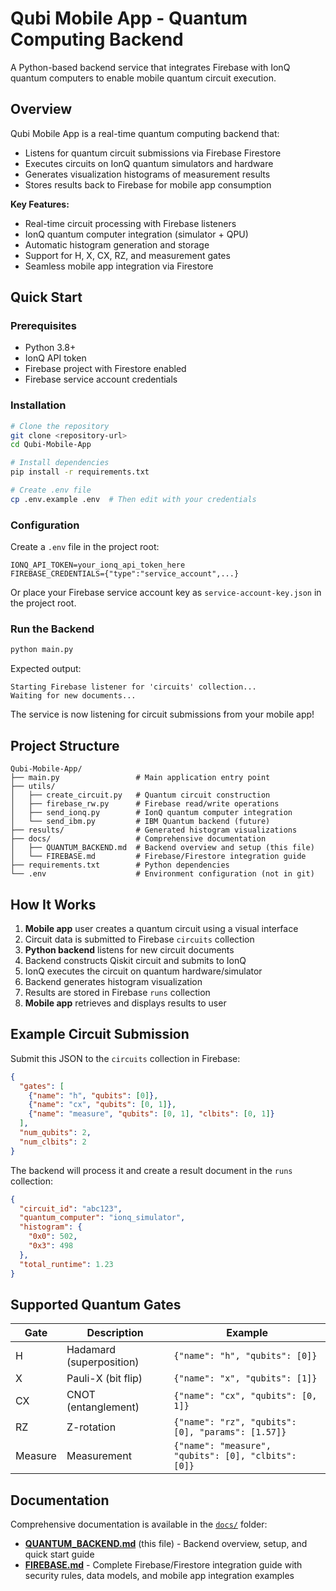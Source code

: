 # Qubi Mobile App - Quantum Computing Backend

A Python-based backend service that integrates Firebase with IonQ quantum computers to enable mobile quantum circuit execution.

## Overview

Qubi Mobile App is a real-time quantum computing backend that:
- Listens for quantum circuit submissions via Firebase Firestore
- Executes circuits on IonQ quantum simulators and hardware
- Generates visualization histograms of measurement results
- Stores results back to Firebase for mobile app consumption

**Key Features:**
- Real-time circuit processing with Firebase listeners
- IonQ quantum computer integration (simulator + QPU)
- Automatic histogram generation and storage
- Support for H, X, CX, RZ, and measurement gates
- Seamless mobile app integration via Firestore

## Quick Start

### Prerequisites
- Python 3.8+
- IonQ API token
- Firebase project with Firestore enabled
- Firebase service account credentials

### Installation

```bash
# Clone the repository
git clone <repository-url>
cd Qubi-Mobile-App

# Install dependencies
pip install -r requirements.txt

# Create .env file
cp .env.example .env  # Then edit with your credentials
```

### Configuration

Create a `.env` file in the project root:

```env
IONQ_API_TOKEN=your_ionq_api_token_here
FIREBASE_CREDENTIALS={"type":"service_account",...}
```

Or place your Firebase service account key as `service-account-key.json` in the project root.

### Run the Backend

```bash
python main.py
```

Expected output:
```
Starting Firebase listener for 'circuits' collection...
Waiting for new documents...
```

The service is now listening for circuit submissions from your mobile app!

## Project Structure

```
Qubi-Mobile-App/
├── main.py                 # Main application entry point
├── utils/
│   ├── create_circuit.py   # Quantum circuit construction
│   ├── firebase_rw.py      # Firebase read/write operations
│   ├── send_ionq.py        # IonQ quantum computer integration
│   └── send_ibm.py         # IBM Quantum backend (future)
├── results/                # Generated histogram visualizations
├── docs/                   # Comprehensive documentation
│   ├── QUANTUM_BACKEND.md  # Backend overview and setup (this file)
│   └── FIREBASE.md         # Firebase/Firestore integration guide
├── requirements.txt        # Python dependencies
└── .env                    # Environment configuration (not in git)
```

## How It Works

1. **Mobile app** user creates a quantum circuit using a visual interface
2. Circuit data is submitted to Firebase `circuits` collection
3. **Python backend** listens for new circuit documents
4. Backend constructs Qiskit circuit and submits to IonQ
5. IonQ executes the circuit on quantum hardware/simulator
6. Backend generates histogram visualization
7. Results are stored in Firebase `runs` collection
8. **Mobile app** retrieves and displays results to user

## Example Circuit Submission

Submit this JSON to the `circuits` collection in Firebase:

```json
{
  "gates": [
    {"name": "h", "qubits": [0]},
    {"name": "cx", "qubits": [0, 1]},
    {"name": "measure", "qubits": [0, 1], "clbits": [0, 1]}
  ],
  "num_qubits": 2,
  "num_clbits": 2
}
```

The backend will process it and create a result document in the `runs` collection:

```json
{
  "circuit_id": "abc123",
  "quantum_computer": "ionq_simulator",
  "histogram": {
    "0x0": 502,
    "0x3": 498
  },
  "total_runtime": 1.23
}
```

## Supported Quantum Gates

| Gate | Description | Example |
|------|-------------|---------|
| H | Hadamard (superposition) | `{"name": "h", "qubits": [0]}` |
| X | Pauli-X (bit flip) | `{"name": "x", "qubits": [1]}` |
| CX | CNOT (entanglement) | `{"name": "cx", "qubits": [0, 1]}` |
| RZ | Z-rotation | `{"name": "rz", "qubits": [0], "params": [1.57]}` |
| Measure | Measurement | `{"name": "measure", "qubits": [0], "clbits": [0]}` |

## Documentation

Comprehensive documentation is available in the [`docs/`](../docs/) folder:

- **[QUANTUM_BACKEND.md](QUANTUM_BACKEND.md)** (this file) - Backend overview, setup, and quick start guide
- **[FIREBASE.md](FIREBASE.md)** - Complete Firebase/Firestore integration guide with security rules, data models, and mobile app integration examples